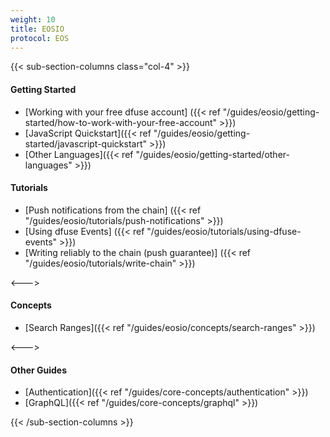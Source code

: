 ```yaml
---
weight: 10
title: EOSIO
protocol: EOS
---
```


{{< sub-section-columns class="col-4" >}}

#### Getting Started
* [Working with your free dfuse account] ({{< ref "/guides/eosio/getting-started/how-to-work-with-your-free-account" >}})
* [JavaScript Quickstart]({{< ref "/guides/eosio/getting-started/javascript-quickstart" >}})
* [Other Languages]({{< ref "/guides/eosio/getting-started/other-languages" >}})

#### Tutorials
* [Push notifications from the chain] ({{< ref "/guides/eosio/tutorials/push-notifications" >}})
* [Using dfuse Events] ({{< ref "/guides/eosio/tutorials/using-dfuse-events" >}})
* [Writing reliably to the chain (push guarantee)] ({{< ref "/guides/eosio/tutorials/write-chain" >}})

<--->

#### Concepts

* [Search Ranges]({{< ref "/guides/eosio/concepts/search-ranges" >}})

<--->

#### Other Guides

* [Authentication]({{< ref "/guides/core-concepts/authentication" >}})
* [GraphQL]({{< ref "/guides/core-concepts/graphql" >}})

{{< /sub-section-columns >}}

